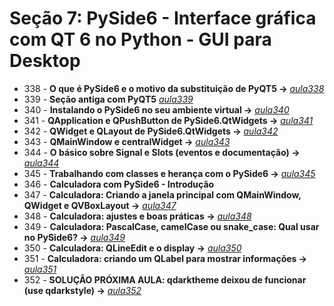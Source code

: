 # Seção 7: PySide6 - Interface gráfica com QT 6 no Python - GUI para Desktop

- 338 - **O que é PySide6 e o motivo da substituição de PyQT5 ->** *[aula338](aula338.md)*
- 339 - **Seção antiga com PyQT5** *[aula339](./aulaPyQT/)*
- 340 - **Instalando o PySide6 no seu ambiente virtual ->** *[aula340](aula340.py)*
- 341 - **QApplication e QPushButton de PySide6.QtWidgets ->** *[aula341](aula341.py)*
- 342 - **QWidget e QLayout de PySide6.QtWidgets ->** *[aula342](aula342.py)*
- 343 - **QMainWindow e centralWidget ->** *[aula343](aula343.py)*
- 344 - **O básico sobre Signal e Slots (eventos e documentação) ->** *[aula344](aula344.py)*
- 345 - **Trabalhando com classes e herança com o PySide6 ->** *[aula345](aula345.py)*
- 346 - **Calculadora com PySide6 - Introdução**
- 347 - **Calculadora: Criando a janela principal com QMainWindow, QWidget e QVBoxLayout ->** *[aula347](./aula_calculadora/)*
- 348 - **Calculadora: ajustes e boas práticas ->** *[aula348](./aula_calculadora/)*
- 349 - **Calculadora: PascalCase, camelCase ou snake_case: Qual usar no PySide6? ->** *[aula349](./aula_calculadora/)*
- 350 - **Calculadora: QLineEdit e o display ->** *[aula350](./aula_calculadora/)*
- 351 - **Calculadora: criando um QLabel para mostrar informações ->** *[aula351](./aula_calculadora/)*
- 352 - **SOLUÇÃO PRÓXIMA AULA: qdarktheme deixou de funcionar (use qdarkstyle) ->** *[aula352](aula352.md)*
